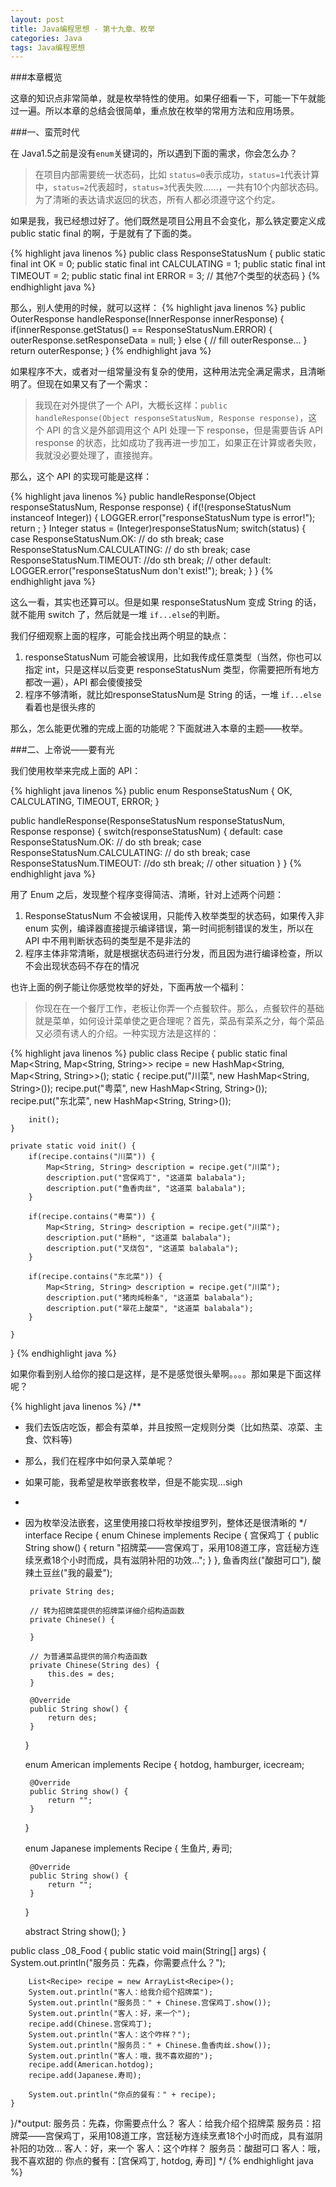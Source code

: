 ```yaml
---
layout: post
title: Java编程思想 - 第十九章、枚举
categories: Java
tags: Java编程思想
---
```


###本章概览

这章的知识点非常简单，就是枚举特性的使用。如果仔细看一下，可能一下午就能过一遍。所以本章的总结会很简单，重点放在枚举的常用方法和应用场景。

###一、蛮荒时代

在 Java1.5之前是没有`enum`关键词的，所以遇到下面的需求，你会怎么办？

> 在项目内部需要统一状态码，比如 `status=0`表示成功，`status=1`代表计算中，`status=2`代表超时，`status=3`代表失败……，一共有10个内部状态码。为了清晰的表达请求返回的状态，所有人都必须遵守这个约定。

如果是我，我已经想过好了。他们既然是项目公用且不会变化，那么铁定要定义成 public static final 的啊，于是就有了下面的类。

{% highlight java linenos %}
public class ResponseStatusNum {
	public static final int OK = 0;
	public static final int CALCULATING = 1;
	public static final int TIMEOUT = 2;
	public static final int ERROR = 3;
	// 其他7个类型的状态码
}
{% endhighlight java %}

那么，别人使用的时候，就可以这样：
{% highlight java linenos %}
public OuterResponse handleResponse(InnerResponse innerResponse) {
	if(innerResponse.getStatus() == ResponseStatusNum.ERROR) {
		outerResponse.setResponseData = null;
	} else {
		// fill outerResponse...
	}
	return outerResponse;
}
{% endhighlight java %}


如果程序不大，或者对一组常量没有复杂的使用，这种用法完全满足需求，且清晰明了。但现在如果又有了一个需求：

> 我现在对外提供了一个 API，大概长这样：`public handleResponse(Object responseStatusNum, Response response)`，这个 API 的含义是外部调用这个 API 处理一下 response，但是需要告诉 API response 的状态，比如成功了我再进一步加工，如果正在计算或者失败，我就没必要处理了，直接抛弃。

那么，这个 API 的实现可能是这样：

{% highlight java linenos %}
public handleResponse(Object responseStatusNum, Response response) {
	if(!(responseStatusNum instanceof Integer)) {
		LOGGER.error("responseStatusNum type is error!");
		return ;
	}
	Integer status = (Integer)responseStatusNum;
	switch(status) {
		case ResponseStatusNum.OK:
			// do sth
			break;
		case  ResponseStatusNum.CALCULATING:
			// do sth
			break;
		case ResponseStatusNum.TIMEOUT:
			//do sth
			break;
		// other 
		default:
			LOGGER.error("responseStatusNum don't exist!");
			break;
	}
}
{% endhighlight java %}

这么一看，其实也还算可以。但是如果 responseStatusNum 变成 String 的话，就不能用 switch 了，然后就是一堆 `if...else`的判断。

我们仔细观察上面的程序，可能会找出两个明显的缺点：

1. responseStatusNum 可能会被误用，比如我传成任意类型（当然，你也可以指定 int，只是这样以后变更 responseStatusNum 类型，你需要把所有地方都改一遍），API 都会傻傻接受
2. 程序不够清晰，就比如responseStatusNum是 String 的话，一堆 `if...else`看着也是很头疼的

那么，怎么能更优雅的完成上面的功能呢？下面就进入本章的主题——枚举。

###二、上帝说——要有光

我们使用枚举来完成上面的 API：

{% highlight java linenos %}
public enum ResponseStatusNum {
	OK, CALCULATING, TIMEOUT, ERROR;
}

public handleResponse(ResponseStatusNum responseStatusNum, Response response) {
	switch(responseStatusNum) {
		default:
		case ResponseStatusNum.OK:
			// do sth
			break;
		case  ResponseStatusNum.CALCULATING:
			// do sth
			break;
		case ResponseStatusNum.TIMEOUT:
			//do sth
			break;
		// other situation
	}
}
{% endhighlight java %}

用了 Enum 之后，发现整个程序变得简洁、清晰，针对上述两个问题：

1. ResponseStatusNum 不会被误用，只能传入枚举类型的状态码，如果传入非 enum 实例，编译器直接提示编译错误，第一时间扼制错误的发生，所以在 API 中不用判断状态码的类型是不是非法的
2. 程序主体非常清晰，就是根据状态码进行分发，而且因为进行编译检查，所以不会出现状态码不存在的情况

也许上面的例子能让你感觉枚举的好处，下面再放一个福利：

> 你现在在一个餐厅工作，老板让你弄一个点餐软件。那么，点餐软件的基础就是菜单，如何设计菜单使之更合理呢？首先，菜品有菜系之分，每个菜品又必须有诱人的介绍。一种实现方法是这样的：

{% highlight java linenos %}
public class Recipe {
	public static final Map<String, Map<String, String>> recipe = 
		new HashMap<String, Map<String, String>>();
	static {
		recipe.put("川菜", new HashMap<String, String>());
		recipe.put("粤菜", new HashMap<String, String>());
		recipe.put("东北菜", new HashMap<String, String>());

		init();
	}

	private static void init() {
		if(recipe.contains("川菜")) {
			Map<String, String> description = recipe.get("川菜");
			description.put("宫保鸡丁", "这道菜 balabala");
			description.put("鱼香肉丝", "这道菜 balabala");
		}

		if(recipe.contains("粤菜")) {
			Map<String, String> description = recipe.get("川菜");
			description.put("肠粉", "这道菜 balabala");
			description.put("叉烧包", "这道菜 balabala");
		}

		if(recipe.contains("东北菜")) {
			Map<String, String> description = recipe.get("川菜");
			description.put("猪肉炖粉条", "这道菜 balabala");
			description.put("翠花上酸菜", "这道菜 balabala");
		}

	}
}
{% endhighlight java %}

如果你看到别人给你的接口是这样，是不是感觉很头晕啊。。。。那如果是下面这样呢？

{% highlight java linenos %}
/**
 * 我们去饭店吃饭，都会有菜单，并且按照一定规则分类（比如热菜、凉菜、主食、饮料等)<br>
 * 那么，我们在程序中如何录入菜单呢？<br>
 * 如果可能，我希望是枚举嵌套枚举，但是不能实现...sigh
 * 
 * 因为枚举没法嵌套，这里使用接口将枚举按组罗列，整体还是很清晰的
 */
interface Recipe {
    enum Chinese implements Recipe {
        宫保鸡丁 {
            public String show() {
                return "招牌菜——宫保鸡丁，采用108道工序，宫廷秘方连续烹煮18个小时而成，具有滋阴补阳的功效...";
            }
        },
        鱼香肉丝("酸甜可口"), 酸辣土豆丝("我的最爱");

        private String des;

        // 转为招牌菜提供的招牌菜详细介绍构造函数
        private Chinese() {

        }

        // 为普通菜品提供的简介构造函数
        private Chinese(String des) {
            this.des = des;
        }

        @Override
        public String show() {
            return des;
        }
    }

    enum American implements Recipe {
        hotdog, hamburger, icecream;

        @Override
        public String show() {
            return "";
        }
    }

    enum Japanese implements Recipe {
        生鱼片, 寿司;

        @Override
        public String show() {
            return "";
        }
    }

    abstract String show();
}

public class _08_Food {
    public static void main(String[] args) {
        System.out.println("服务员：先森，你需要点什么？");

        List<Recipe> recipe = new ArrayList<Recipe>();
        System.out.println("客人：给我介绍个招牌菜");
        System.out.println("服务员：" + Chinese.宫保鸡丁.show());
        System.out.println("客人：好，来一个");
        recipe.add(Chinese.宫保鸡丁);
        System.out.println("客人：这个咋样？");
        System.out.println("服务员：" + Chinese.鱼香肉丝.show());
        System.out.println("客人：哦，我不喜欢甜的");
        recipe.add(American.hotdog);
        recipe.add(Japanese.寿司);

        System.out.println("你点的餐有：" + recipe);
    }
}/*output:
服务员：先森，你需要点什么？
客人：给我介绍个招牌菜
服务员：招牌菜——宫保鸡丁，采用108道工序，宫廷秘方连续烹煮18个小时而成，具有滋阴补阳的功效...
客人：好，来一个
客人：这个咋样？
服务员：酸甜可口
客人：哦，我不喜欢甜的
你点的餐有：[宫保鸡丁, hotdog, 寿司]
*/
{% endhighlight java %}
